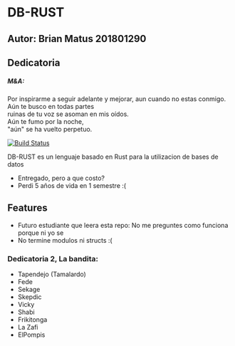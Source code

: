 # DB-RUST
## Autor: Brian Matus 201801290

## Dedicatoria
##### M&A:
Por inspirarme a seguir adelante y mejorar, aun cuando no estas conmigo.
<br />Aún te busco en todas partes
<br />ruinas de tu voz se asoman en mis oídos.
<br />Aún te fumo por la noche,
 <br />"aún" se ha vuelto perpetuo.


[![Build Status](https://travis-ci.org/joemccann/dillinger.svg?branch=master)](https://travis-ci.org/joemccann/dillinger)

DB-RUST es un lenguaje basado en Rust para la utilizacion de bases de datos

- Entregado, pero a que costo?
- Perdi 5 años de vida en 1 semestre :(


## Features

- Futuro estudiante que leera esta repo: No me preguntes como funciona porque ni yo se
- No termine modulos ni structs :(


### Dedicatoria 2, La bandita:
- Tapendejo (Tamalardo)
- Fede
- Sekage
- Skepdic
- Vicky
- Shabi
- Frikitonga
- La Zafi
- ElPompis
